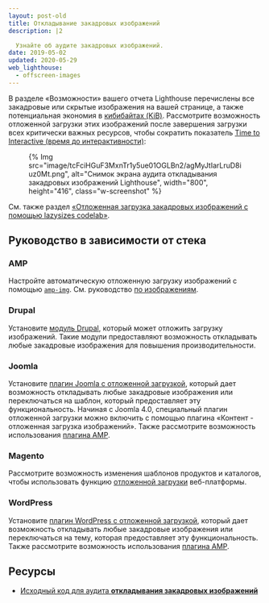 ```yaml
---
layout: post-old
title: Откладывание закадровых изображений
description: |2

  Узнайте об аудите закадровых изображений.
date: 2019-05-02
updated: 2020-05-29
web_lighthouse:
  - offscreen-images
---
```


В разделе «Возможности» вашего отчета Lighthouse перечислены все закадровые или скрытые изображения на вашей странице, а также потенциальная экономия в [кибибайтах (KiB)](https://en.wikipedia.org/wiki/Kibibyte). Рассмотрите возможность отложенной загрузки этих изображений после завершения загрузки всех критически важных ресурсов, чтобы сократить показатель [Time to Interactive (время до интерактивности)](/interactive):

<figure class="w-figure">{% Img src="image/tcFciHGuF3MxnTr1y5ue01OGLBn2/agMyJtIarLruD8iuz0Mt.png", alt="Снимок экрана аудита откладывания закадровых изображений Lighthouse", width="800", height="416", class="w-screenshot" %}</figure>

См. также раздел [«Отложенная загрузка закадровых изображений с помощью lazysizes codelab»](/codelab-use-lazysizes-to-lazyload-images).

## Руководство в зависимости от стека

### AMP

Настройте автоматическую отложенную загрузку изображений с помощью [`amp-img`](https://amp.dev/documentation/components/amp-img/). См. руководство [по изображениям](https://amp.dev/documentation/guides-and-tutorials/develop/media_iframes_3p/#images).

### Drupal

Установите [модуль Drupal](https://www.drupal.org/project/project_module?f%5B0%5D=&f%5B1%5D=&f%5B2%5D=im_vid_3%3A67&f%5B3%5D=&f%5B4%5D=sm_field_project_type%3Afull&f%5B5%5D=&f%5B6%5D=&text=%22lazy+load%22&solrsort=iss_project_release_usage+desc&op=Search), который может отложить загрузку изображений. Такие модули предоставляют возможность откладывать любые закадровые изображения для повышения производительности.

### Joomla

Установите [плагин Joomla с отложенной загрузкой](https://extensions.joomla.org/instant-search/?jed_live%5Bquery%5D=lazy%20loading), который дает возможность откладывать любые закадровые изображения или переключаться на шаблон, который предоставляет эту функциональность. Начиная с Joomla 4.0, специальный плагин отложенной загрузки можно включить с помощью плагина «Контент - отложенная загрузка изображений». Также рассмотрите возможность использования [плагина AMP](https://extensions.joomla.org/instant-search/?jed_live%5Bquery%5D=amp).

### Magento

Рассмотрите возможность изменения шаблонов продуктов и каталогов, чтобы использовать функцию [отложенной загрузки](/browser-level-image-lazy-loading/) веб-платформы.

### WordPress

Установите [плагин WordPress с отложенной загрузкой](https://wordpress.org/plugins/search/lazy+load/), который дает возможность откладывать любые закадровые изображения или переключаться на тему, которая предоставляет эту функциональность. Также рассмотрите возможность использования [плагина AMP](https://wordpress.org/plugins/amp/).

## Ресурсы

- [Исходный код для аудита **откладывания закадровых изображений**](https://github.com/GoogleChrome/lighthouse/blob/master/lighthouse-core/audits/byte-efficiency/offscreen-images.js)
